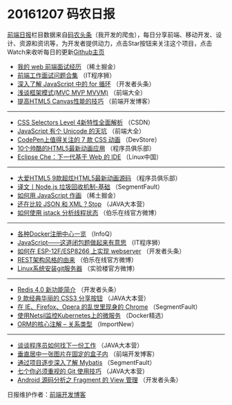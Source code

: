 # 20161207 码农日报

[前端日报](http://caibaojian.com/c/news)栏目数据来自[码农头条](http://hao.caibaojian.com/)（我开发的爬虫），每日分享前端、移动开发、设计、资源和资讯等，为开发者提供动力，点击Star按钮来关注这个项目，点击Watch来收听每日的更新[Github主页](https://github.com/kujian/frontendDaily)
* [我的 web 前端面试经历](http://hao.caibaojian.com/17148.html) （稀土掘金）
* [前端工作面试问题合集](http://hao.caibaojian.com/17177.html) （IT程序狮）
* [深入了解 JavaScript 中的 for 循环](http://hao.caibaojian.com/17230.html) （开发者头条）
* [浅谈框架模式(MVC MVP MVVM)](http://hao.caibaojian.com/17171.html) （前端大全）
* [提高HTML5 Canvas性能的技巧](http://hao.caibaojian.com/17179.html) （前端开发博客）

***
* [CSS Selectors Level 4新特性全面解析](http://hao.caibaojian.com/17153.html) （CSDN）
* [JavaScript 有个 Unicode 的天坑](http://hao.caibaojian.com/17172.html) （前端大全）
* [CodePen上值得关注的 7 款 CSS 动画](http://hao.caibaojian.com/17176.html) （DevStore）
* [10个帅酷的HTML5最新动画应用](http://hao.caibaojian.com/17220.html) （程序员俱乐部）
* [Eclipse Che：下一代基于 Web 的 IDE](http://hao.caibaojian.com/17168.html) （Linux中国）

***
* [大爱HTML5 9款超炫HTML5最新动画源码](http://hao.caibaojian.com/17219.html) （程序员俱乐部）
* [译文丨Node.js 垃圾回收机制-基础](http://hao.caibaojian.com/17184.html) （SegmentFault）
* [如何用 JavaScript 作画](http://hao.caibaojian.com/17243.html) （稀土掘金）
* [还在比较 JSON 和 XML？Stop](http://hao.caibaojian.com/17218.html) （JAVA大本营）
* [如何使用 jstack 分析线程状态](http://hao.caibaojian.com/17150.html) （伯乐在线官方微博）

***
* [各种Docker注册中心一览](http://hao.caibaojian.com/17154.html) （InfoQ）
* [JavaScript——这道闭包题做起来有意思](http://hao.caibaojian.com/17318.html) （IT程序狮）
* [如何在 ESP-12F/ESP8266 上实现 webserver](http://hao.caibaojian.com/17233.html) （开发者头条）
* [REST架构风格的由来](http://hao.caibaojian.com/17149.html) （伯乐在线官方微博）
* [Linux系统安装git服务器](http://hao.caibaojian.com/17196.html) （实验楼官方微博）

***
* [Redis 4.0 新功能简介](http://hao.caibaojian.com/17234.html) （开发者头条）
* [9 款经典华丽的 CSS3 分享按钮](http://hao.caibaojian.com/17214.html) （JAVA大本营）
* [在 IE、Firefox、Opera 的乱世里现身的 Chrome](http://hao.caibaojian.com/17185.html) （SegmentFault）
* [使用Netsil监控Kubernetes上的微服务](http://hao.caibaojian.com/17158.html) （Docker精选）
* [ORM的核心注解 – 关系类型](http://hao.caibaojian.com/17157.html) （ImportNew）

***
* [谈谈程序员如何找下一份工作](http://hao.caibaojian.com/17217.html) （JAVA大本营）
* [垂直居中一张图片在固定的盒子内](http://hao.caibaojian.com/17180.html) （前端开发博客）
* [通过项目逐步深入了解 Mybatis](http://hao.caibaojian.com/17182.html) （SegmentFault）
* [七个你必须重视的 Git 使用技巧](http://hao.caibaojian.com/17216.html) （JAVA大本营）
* [Android 源码分析之 Fragment 的 View 管理](http://hao.caibaojian.com/17273.html) （开发者头条）

日报维护作者：[前端开发博客](http://caibaojian.com/) 